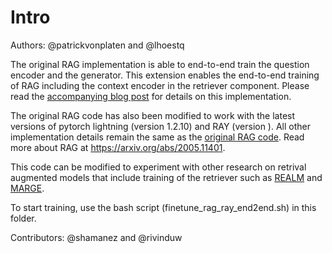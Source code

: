 # Intro
Authors: @patrickvonplaten and @lhoestq


The original RAG implementation is able to end-to-end train the question encoder and the generator. 
This extension enables the end-to-end training of RAG including the context encoder in the retriever component. 
Please read the [accompanying blog post](https://shamanesiri.medium.com/how-to-finetune-the-entire-rag-architecture-including-dpr-retriever-4b4385322552) for details on this implementation.

The original RAG code has also been modified to work with the latest versions of pytorch lightning (version 1.2.10) and RAY (version ). All other implementation details remain the same as the [original RAG code](https://github.com/huggingface/transformers/tree/master/examples/research_projects/rag).
Read more about RAG  at https://arxiv.org/abs/2005.11401.

This code can be modified to experiment with other research on retrival augmented models that include training of the retriever such as [REALM](https://arxiv.org/abs/2002.08909) and [MARGE](https://arxiv.org/abs/2006.15020). 

To start training, use the bash script (finetune_rag_ray_end2end.sh) in this folder. 


Contributors: @shamanez and @rivinduw
